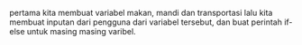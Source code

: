 pertama kita membuat variabel makan, mandi dan transportasi lalu kita membuat inputan dari pengguna dari variabel tersebut, dan buat perintah if-else untuk masing masing varibel.